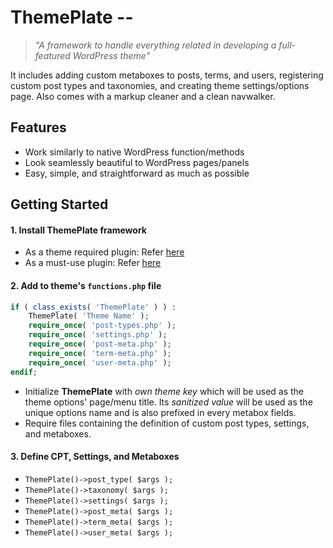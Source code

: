 # ThemePlate --
> *"A framework to handle everything related in developing a full-featured WordPress theme"*

It includes adding custom metaboxes to posts, terms, and users, registering custom post types and taxonomies, and creating theme settings/options page. Also comes with a markup cleaner and a clean navwalker.

## Features
- Work similarly to native WordPress function/methods
- Look seamlessly beautiful to WordPress pages/panels
- Easy, simple, and straightforward as much as possible

## Getting Started
#### 1. Install ThemePlate framework
- As a theme required plugin: Refer [here](http://tgmpluginactivation.com/installation/)
- As a must-use plugin: Refer [here](https://codex.wordpress.org/Must_Use_Plugins)

#### 2. Add to theme's `functions.php` file
```php
if ( class_exists( 'ThemePlate' ) ) :
	ThemePlate( 'Theme Name' );
	require_once( 'post-types.php' );
	require_once( 'settings.php' );
	require_once( 'post-meta.php' );
	require_once( 'term-meta.php' );
	require_once( 'user-meta.php' );
endif;
```
- Initialize **ThemePlate** with *own theme key* which will be used as the theme options' page/menu title. Its *sanitized value* will be used as the unique options name and is also prefixed in every metabox fields.
- Require files containing the definition of custom post types, settings, and metaboxes.

#### 3. Define CPT, Settings, and Metaboxes
- `ThemePlate()->post_type( $args );`
- `ThemePlate()->taxonomy( $args );`
- `ThemePlate()->settings( $args );`
- `ThemePlate()->post_meta( $args );`
- `ThemePlate()->term_meta( $args );`
- `ThemePlate()->user_meta( $args );`
